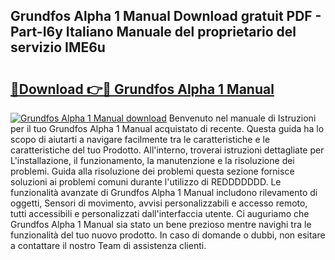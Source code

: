## Grundfos Alpha 1 Manual Download gratuit PDF - Part-I6y Italiano Manuale del proprietario del servizio IME6u

# <h2><a href="http://dfecp4.blite.top/?on=Grundfos+Alpha+1+Manual">🔗Download 👉🔴 Grundfos Alpha 1 Manual</a></h2>

[![Grundfos Alpha 1 Manual download](https://i.imgur.com/lujVjoI.png)](http://dfecp4.blite.top/?on=Grundfos+Alpha+1+Manual)
Benvenuto nel manuale di Istruzioni per il tuo Grundfos Alpha 1 Manual acquistato di recente. Questa guida ha lo scopo di aiutarti a navigare facilmente tra le caratteristiche e le caratteristiche del tuo Prodotto. All'interno, troverai istruzioni dettagliate per L'installazione, il funzionamento, la manutenzione e la risoluzione dei problemi. Guida alla risoluzione dei problemi questa sezione fornisce soluzioni ai problemi comuni durante l'utilizzo di REDDDDDDD. Le funzionalità avanzate di Grundfos Alpha 1 Manual includono rilevamento di oggetti, Sensori di movimento, avvisi personalizzabili e accesso remoto, tutti accessibili e personalizzati dall'interfaccia utente. Ci auguriamo che Grundfos Alpha 1 Manual sia stato un bene prezioso mentre navighi tra le funzionalità del tuo nuovo prodotto. In caso di domande o dubbi, non esitare a contattare il nostro Team di assistenza clienti.
